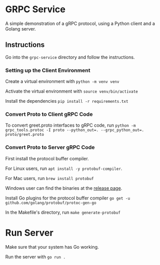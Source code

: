 # GRPC Service
A simple demonstration of a gRPC protocol, using a Python client and a Golang server.

## Instructions
Go into the `grpc-service` directory and follow the instructions.

### Setting up the Client Environment
Create a virtual environment with `python -m venv venv`

Activate the virtual environment with `source venv/bin/activate`

Install the dependencies `pip install -r requirements.txt`

### Convert Proto to Client gRPC Code
To convert greet.proto interfaces to gRPC code, run `python -m grpc_tools.protoc -I proto --python_out=. --grpc_python_out=. proto/greet.proto`

### Convert Proto to Server gRPC Code

First install the protocol buffer compiler.

For Linux users, run `apt install -y protobuf-compiler`.

For Mac users, run `brew install protobuf`

Windows user can find the binaries at the [release page](https://github.com/protocolbuffers/protobuf/releases/tag/v3.17.3).

Install Go plugins for the protocol buffer compiler `go get -u github.com/golang/protobuf/protoc-gen-go`

In the Makefile's directory, run `make generate-protobuf`

# Run Server
Make sure that your system has Go working.

Run the server with `go run .`